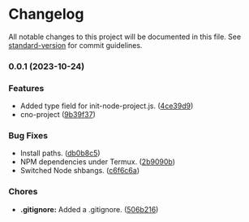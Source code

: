 # Changelog

All notable changes to this project will be documented in this file. See [standard-version](https://github.com/conventional-changelog/standard-version) for commit guidelines.

### 0.0.1 (2023-10-24)


### Features

* Added type field for init-node-project.js. ([4ce39d9](https://github.com/Anadian/OddsandEnds/commit/4ce39d95d0ef2a960a09996f04d0152452afe62b))
* cno-project ([9b39f37](https://github.com/Anadian/OddsandEnds/commit/9b39f372027a081accfda00575cfd5e5117de2c2))


### Bug Fixes

* Install paths. ([db0b8c5](https://github.com/Anadian/OddsandEnds/commit/db0b8c51efde8967cdec8201bc1a804959f9940f))
* NPM dependencies under Termux. ([2b9090b](https://github.com/Anadian/OddsandEnds/commit/2b9090b9a755f9c6a0215fff94d6f6e4b6dc588c))
* Switched Node shbangs. ([c6f6c6a](https://github.com/Anadian/OddsandEnds/commit/c6f6c6a8651a2de306946543c6050b9946090a3c))


### Chores

* **.gitignore:** Added a .gitignore. ([506b216](https://github.com/Anadian/OddsandEnds/commit/506b21642d498c45f8e89ee90e5d8a2825f5fea2))
